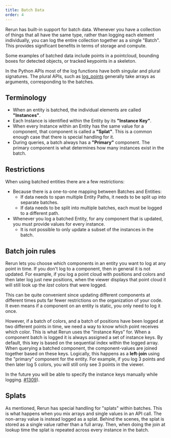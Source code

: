 ```yaml
---
title: Batch Data
order: 4
---
```


Rerun has built-in support for batch data. Whenever you have a collection of things that all have the same type, rather
than logging each element individually, you can log the entire collection together as a single "Batch". This provides
significant benefits in terms of storage and compute.

Some examples of batched data include points in a pointcloud, bounding boxes for detected objects, or tracked keypoints
in a skeleton.

In the Python APIs most of the log functions have both singular and plural signatures. The plural APIs, such as
[log_points](https://ref.rerun.io/docs/python/latest/common/spatial_primitives/#rerun.log_point) generally take
arrays as arguments, corresponding to the batches.

## Terminology
- When an entity is batched, the individual elements are called **"Instances"**.
- Each Instance is identified within the Entity by its **"Instance Key"**.
- When every Instance within an Entity has the same value for a component, that component is called a **"Splat"**. This
  is a common enough case that there is special handling for it.
- During queries, a batch always has a **"Primary"** component. The primary component is what determines
  how many instances exist in the batch.

## Restrictions

When using batched entities there are a few restrictions:
 - Because there is a one-to-one mapping between Batches and Entities:
    - If data needs to span multiple Entity Paths, it needs to be split up into separate batches.
    - If data needs to be split into multiple batches, each must be logged to a different path.
 - Whenever you log a batched Entity, for any component that is updated, you must provide values for
   every instance.
    - It is not possible to only update a subset of the instances in the batch.

## Batch join rules

Rerun lets you choose which components in an entity you want to log at any point in time. If you don't log to a
component, then in general it is not updated. For example, if you log a point cloud with positions and colors and then
later log just new positions, when the viewer displays that point cloud it will still look up the *last* colors that
were logged.

This can be quite convenient since updating different components at different times puts far fewer restrictions on the
organization of your code. It even means if a component on an entity is static, you only need to log it once.

However, if a batch of colors, and a batch of positions have been logged at two different points in time, we need a way
to know which point receives which color. This is what Rerun uses the "Instance Keys" for. When a component batch is
logged it is always assigned a set of instance keys. By default, this key is based on the sequential index within the
logged array.  When querying a batched component, the component-values are joined together based on these keys.
Logically, this happens as a **left-join** using the "primary" component for the entity. For example, if you log 3
points and then later log 5 colors, you will still only see 3 points in the viewer.

In the future you will be able to specify the instance keys manually while logging. [#1309](https://github.com/rerun-io/rerun/issues/1309)).

## Splats

As mentioned, Rerun has special handling for "splats" within batches.  This is what happens when you mix arrays and
single values in an API call. The non-array value is instead logged as a splat. Behind the scenes, the splat is stored
as a single value rather than a full array. Then, when doing the join at lookup time the splat is repeated across
every instance in the batch.





